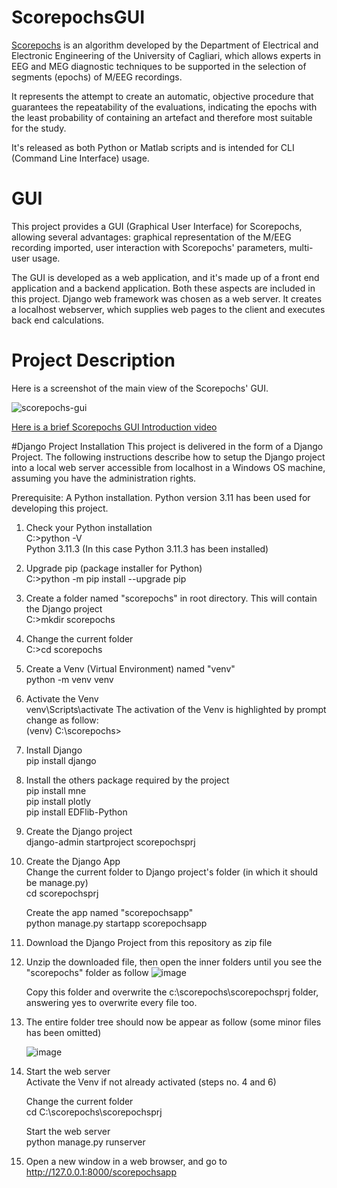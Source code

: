 # ScorepochsGUI
[Scorepochs](https://github.com/smlacava/scorepochs/tree/master/Python) is an algorithm developed by the Department of Electrical and Electronic Engineering of the University of Cagliari, which allows experts in EEG and MEG diagnostic techniques to be supported in the selection of segments (epochs) of M/EEG recordings.

It represents the attempt to create an automatic, objective procedure that guarantees the repeatability of the evaluations, indicating the epochs with the least probability of containing an artefact and therefore most suitable for the study.

It's released as both Python or Matlab scripts and is intended for CLI (Command Line Interface) usage.

# GUI
This project provides a GUI (Graphical User Interface) for Scorepochs, allowing several advantages: graphical representation of the M/EEG recording imported, user interaction with Scorepochs' parameters, multi-user usage.

The GUI is developed as a web application, and it's made up of a front end application and a backend application. Both these aspects are included in this project. Django web framework was chosen as a web server. It creates a localhost webserver, which supplies web pages to the client and executes back end calculations.

# Project Description

Here is a screenshot of the main view of the Scorepochs' GUI.

![scorepochs-gui](https://github.com/RobertoOnidi/ScorepochsGUI/assets/145294028/af24120a-aab5-4713-bf79-6c6fad4bbf09)

[Here is a brief Scorepochs GUI Introduction video](https://vimeo.com/871738632)

#Django Project Installation
This project is delivered in the form of a Django Project. The following instructions describe how to setup the Django project into a local web server accessible from localhost in a Windows OS machine, assuming you have the administration rights.

Prerequisite:
A Python installation. Python version 3.11 has been used for developing this project.


1. Check your Python installation    
C:\>python -V    
Python 3.11.3
(In this case Python 3.11.3 has been installed)

2. Upgrade pip (package installer for Python)    
C:\>python -m pip install --upgrade pip

3. Create a folder named "scorepochs" in root directory. This will contain the Django project    
C:\>mkdir scorepochs

4. Change the current folder    
C:\>cd scorepochs

5. Create a Venv (Virtual Environment) named "venv"    
python -m venv venv

6. Activate the Venv    
venv\Scripts\activate
The activation of the Venv is highlighted by prompt change as follow:    
(venv) C:\scorepochs>

7. Install Django    
pip install django

8. Install the others package required by the project    
pip install mne    
pip install plotly    
pip install EDFlib-Python    

9. Create the Django project    
    django-admin startproject scorepochsprj

10. Create the Django App    
    Change the current folder to Django project's folder (in which it should be manage.py)    
    cd scorepochsprj
    
    Create the app named "scorepochsapp"    
    python manage.py startapp scorepochsapp
    
12. Download the Django Project from this repository as zip file

13. Unzip the downloaded file, then open the inner folders until you see the "scorepochs" folder as follow
    ![image](https://github.com/RobertoOnidi/ScorepochsGUI/assets/145294028/e579982a-70d1-424e-b8a2-5eefe609e745)

    Copy this folder and overwrite the c:\scorepochs\scorepochsprj folder, answering yes to overwrite every file too.

13. The entire folder tree should now be appear as follow (some minor files has been omitted)

    ![image](https://github.com/RobertoOnidi/ScorepochsGUI/assets/145294028/673fa2e7-ccf3-4e02-bd95-fac682052a26)

14. Start the web server    
    Activate the Venv if not already activated (steps no. 4 and 6)    

    Change the current folder    
    cd C:\scorepochs\scorepochsprj    

    Start the web server    
    python manage.py runserver

15. Open a new window in a web browser, and go to http://127.0.0.1:8000/scorepochsapp
